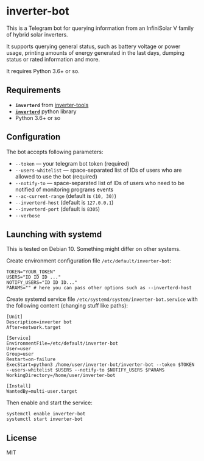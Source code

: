 # inverter-bot

This is a Telegram bot for querying information from an InfiniSolar V family of hybrid solar inverters.

It supports querying general status, such as battery voltage or power usage, printing amounts of energy generated in
the last days, dumping status or rated information and more.

It requires Python 3.6+ or so.

## Requirements

- **`inverterd`** from [inverter-tools](https://github.com/gch1p/inverter-tools)
- **[`inverterd`](https://pypi.org/project/inverterd/)** python library
- Python 3.6+ or so

## Configuration

The bot accepts following parameters:

* ``--token`` — your telegram bot token (required)
* ``--users-whitelist`` — space-separated list of IDs of users who are allowed
  to use the bot (required)
* ``--notify-to`` — space-separated list of IDs of users who need to be notified of
  monitoring programs events
* ``--ac-current-range`` (default is `(10, 30)`)
* ``--inverterd-host`` (default is `127.0.0.1`)
* ``--inverterd-port`` (default is `8305`)
* ``--verbose``

## Launching with systemd

This is tested on Debian 10. Something might differ on other systems.

Create environment configuration file `/etc/default/inverter-bot`:
```
TOKEN="YOUR_TOKEN"
USERS="ID ID ID ..."
NOTIFY_USERS="ID ID ID..."
PARAMS="" # here you can pass other options such as --inverterd-host
```

Create systemd service file `/etc/systemd/system/inverter-bot.service` with the following content (changing stuff like paths):

```systemd
[Unit]
Description=inverter bot
After=network.target

[Service]
EnvironmentFile=/etc/default/inverter-bot
User=user
Group=user
Restart=on-failure
ExecStart=python3 /home/user/inverter-bot/inverter-bot --token $TOKEN --users-whitelist $USERS --notify-to $NOTIFY_USERS $PARAMS
WorkingDirectory=/home/user/inverter-bot

[Install]
WantedBy=multi-user.target
```

Then enable and start the service:
```
systemctl enable inverter-bot
systemctl start inverter-bot
```

## License

MIT